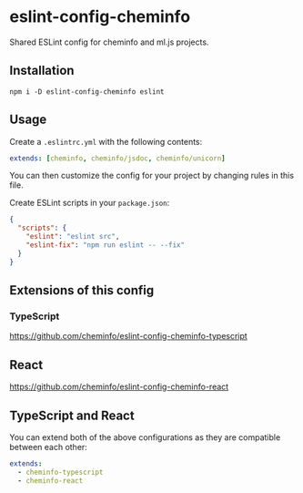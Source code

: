 # eslint-config-cheminfo

Shared ESLint config for cheminfo and ml.js projects.

## Installation

```console
npm i -D eslint-config-cheminfo eslint
```

## Usage

Create a `.eslintrc.yml` with the following contents:

```yml
extends: [cheminfo, cheminfo/jsdoc, cheminfo/unicorn]
```

You can then customize the config for your project by changing rules in this file.

Create ESLint scripts in your `package.json`:

```json
{
  "scripts": {
    "eslint": "eslint src",
    "eslint-fix": "npm run eslint -- --fix"
  }
}
```

## Extensions of this config

### TypeScript

https://github.com/cheminfo/eslint-config-cheminfo-typescript

## React

https://github.com/cheminfo/eslint-config-cheminfo-react

## TypeScript and React

You can extend both of the above configurations as they are compatible between each other:

```yml
extends:
  - cheminfo-typescript
  - cheminfo-react
```
